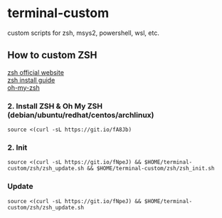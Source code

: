 # terminal-custom
custom scripts for zsh, msys2, powershell, wsl, etc.


## How to custom ZSH
[zsh official website](http://zsh.sourceforge.net)  
[zsh install guide](https://github.com/robbyrussell/oh-my-zsh/wiki/Installing-ZSH)  
[oh-my-zsh](https://ohmyz.sh/)

### 2. Install ZSH & Oh My ZSH (debian/ubuntu/redhat/centos/archlinux)
`source <(curl -sL https://git.io/fA8Jb)`

### 2. Init
`source <(curl -sL https://git.io/fNpeJ) && $HOME/terminal-custom/zsh/zsh_update.sh && $HOME/terminal-custom/zsh/zsh_init.sh`

### Update
`source <(curl -sL https://git.io/fNpeJ) && $HOME/terminal-custom/zsh/zsh_update.sh`
